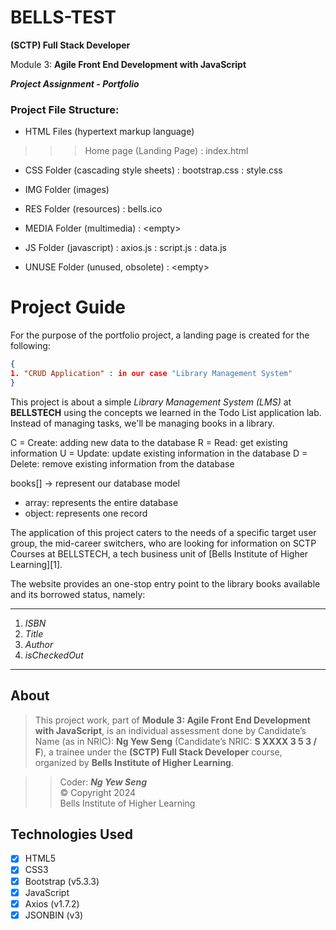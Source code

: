 <!-- .md means markdown -->

<!-- README.md -->
<!-- This file documents the information about the portfolio project. -->
<!-- It should be READ ME first!!! -->

<!-- Heading level 1 -->
# BELLS-TEST
**(SCTP) Full Stack Developer**

Module 3: **Agile Front End Development with JavaScript**

***Project Assignment - Portfolio***

<!-- Heading level 3 -->
### Project File Structure:

* HTML Files (hypertext markup language)

>>> Home page (Landing Page)
: index.html

* CSS Folder (cascading style sheets)
: bootstrap.css
: style.css

* IMG Folder (images)


* RES Folder (resources)
: bells.ico

* MEDIA Folder (multimedia)
: \<empty\>

* JS Folder (javascript)
: axios.js
: script.js
: data.js

* UNUSE Folder (unused, obsolete)
: \<empty\>

<!-- Heading level 1 -->
# Project Guide
For the purpose of the portfolio project, a landing page is created for the following:

```json
{
1. "CRUD Application" : in our case "Library Management System"
}
```

This project is about a simple *Library Management System (LMS)* at **BELLSTECH** using the concepts we learned in the Todo List application lab. Instead of managing tasks, we'll be managing books in a library.

C = Create: adding new data to the database
R = Read: get existing information
U = Update: update existing information in the database
D = Delete: remove existing information from the database

books[] -> represent our database model
- array: represents the entire database
- object: represents one record

The application of this project caters to the needs of a specific target user group, the mid-career switchers,
who are looking for information on SCTP Courses at BELLSTECH, a tech business unit of [Bells Institute of Higher Learning][1].

The website provides an one-stop entry point to the library books available and its borrowed status, namely:

***
1. *ISBN*
2. *Title*
3. *Author*
4. *isCheckedOut*
***

<!-- Heading level 2 -->
## About
> This project work, part of **Module 3: Agile Front End Development with JavaScript**, 
> is an individual assessment done by Candidate’s Name (as in NRIC): **Ng Yew Seng** (Candidate’s NRIC: **S XXXX 3 5 3 / F**), 
> a trainee under the **(SCTP) Full Stack Developer** course, organized by **Bells Institute of Higher Learning**. 

>>
>> Coder: ***Ng Yew Seng***\
>> © Copyright 2024\
>> Bells Institute of Higher Learning


<!-- Heading level 2 -->
## Technologies Used
- [x] HTML5
- [x] CSS3
- [x] Bootstrap (v5.3.3)
- [x] JavaScript
- [x] Axios (v1.7.2)
- [x] JSONBIN (v3)
